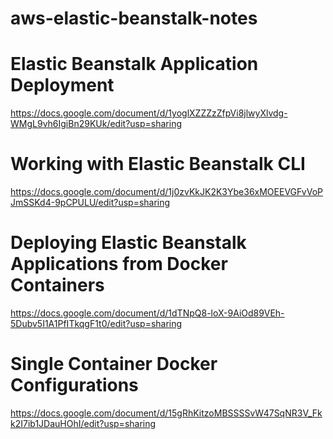 # aws-elastic-beanstalk-notes

# Elastic Beanstalk Application Deployment
https://docs.google.com/document/d/1yoglXZZZzZfpVi8jlwyXlvdg-WMgL9vh6IgiBn29KUk/edit?usp=sharing

# Working with Elastic Beanstalk CLI
https://docs.google.com/document/d/1j0zvKkJK2K3Ybe36xMOEEVGFvVoPJmSSKd4-9pCPULU/edit?usp=sharing

# Deploying Elastic Beanstalk Applications from Docker Containers
https://docs.google.com/document/d/1dTNpQ8-loX-9AiOd89VEh-5Dubv5I1A1PfITkqgF1t0/edit?usp=sharing

# Single Container Docker Configurations
https://docs.google.com/document/d/15gRhKitzoMBSSSSvW47SqNR3V_Fkk2I7ib1JDauHOhI/edit?usp=sharing

